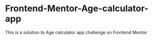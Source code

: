 # Frontend-Mentor-Age-calculator-app
This is a solution to Age calculator app challenge on Frontend Mentor
